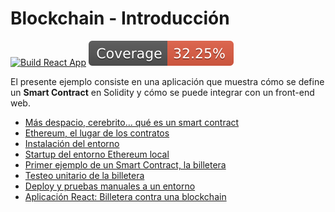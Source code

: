 
# Blockchain - Introducción

[![Build React App](https://github.com/uqbar-project/intro-blockchain/actions/workflows/build.yml/badge.svg)](https://github.com/uqbar-project/intro-blockchain/actions/workflows/build.yml) ![coverage](./badges/coverage/coverage.svg)

El presente ejemplo consiste en una aplicación que muestra cómo se define un **Smart Contract** en Solidity y cómo se puede integrar con un front-end web.

* [Más despacio, cerebrito... qué es un smart contract](pages/smartContract.md)
* [Ethereum, el lugar de los contratos](pages/ethereum.md)
* [Instalación del entorno](pages/entorno.md)
* [Startup del entorno Ethereum local](pages/startupEthereumLocal.md)
* [Primer ejemplo de un Smart Contract, la billetera](pages/wallet.md)
* [Testeo unitario de la billetera](pages/walletTest.md)
* [Deploy y pruebas manuales a un entorno](pages/walletDeploy.md)
* [Aplicación React: Billetera contra una blockchain](pages/app.md)
